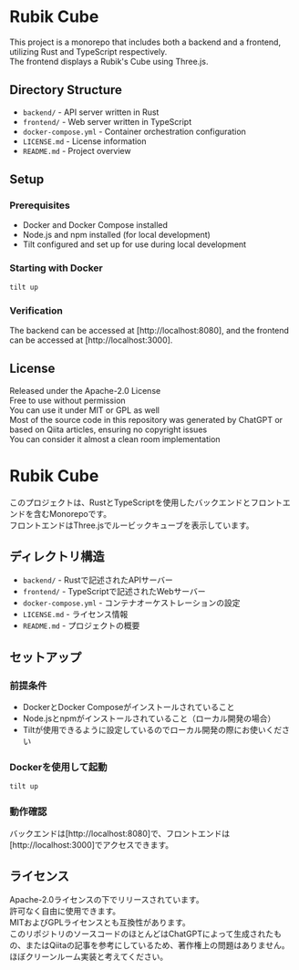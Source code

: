 # Rubik Cube

This project is a monorepo that includes both a backend and a frontend, utilizing Rust and TypeScript respectively.  
The frontend displays a Rubik's Cube using Three.js.

## Directory Structure

- `backend/` - API server written in Rust
- `frontend/` - Web server written in TypeScript
- `docker-compose.yml` - Container orchestration configuration
- `LICENSE.md` - License information
- `README.md` - Project overview

## Setup

### Prerequisites

- Docker and Docker Compose installed
- Node.js and npm installed (for local development)
- Tilt configured and set up for use during local development

### Starting with Docker

```bash
tilt up
```

### Verification

The backend can be accessed at [http://localhost:8080], and the frontend can be accessed at [http://localhost:3000].

## License

Released under the Apache-2.0 License  
Free to use without permission  
You can use it under MIT or GPL as well  
Most of the source code in this repository was generated by ChatGPT or based on Qiita articles, ensuring no copyright issues  
You can consider it almost a clean room implementation

# Rubik Cube

このプロジェクトは、RustとTypeScriptを使用したバックエンドとフロントエンドを含むMonorepoです。  
フロントエンドはThree.jsでルービックキューブを表示しています。

## ディレクトリ構造

- `backend/` - Rustで記述されたAPIサーバー
- `frontend/` - TypeScriptで記述されたWebサーバー
- `docker-compose.yml` - コンテナオーケストレーションの設定
- `LICENSE.md` - ライセンス情報
- `README.md` - プロジェクトの概要

## セットアップ

### 前提条件

- DockerとDocker Composeがインストールされていること
- Node.jsとnpmがインストールされていること（ローカル開発の場合）
- Tiltが使用できるように設定しているのでローカル開発の際にお使いください

### Dockerを使用して起動

```bash
tilt up
```

### 動作確認

バックエンドは[http://localhost:8080]で、フロントエンドは[http://localhost:3000]でアクセスできます。

## ライセンス

Apache-2.0ライセンスの下でリリースされています。  
許可なく自由に使用できます。  
MITおよびGPLライセンスとも互換性があります。  
このリポジトリのソースコードのほとんどはChatGPTによって生成されたもの、またはQiitaの記事を参考にしているため、著作権上の問題はありません。  
ほぼクリーンルーム実装と考えてください。
